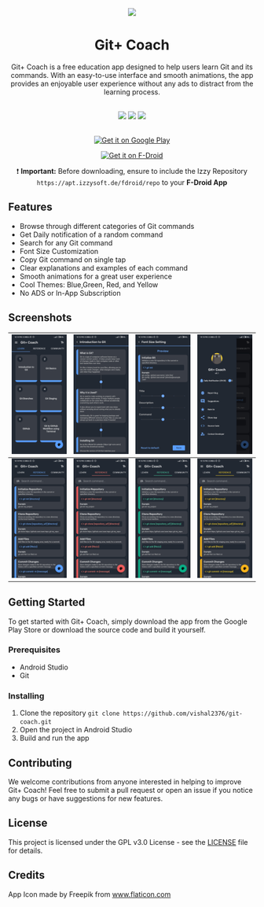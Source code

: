 
<div align="center">

<img src="https://github.com/vishal2376/git-coach/assets/38159691/8d8d19cb-188b-40db-80c3-8c53e973b3b2" width="100px"/>

# **Git+ Coach**

Git+ Coach is a free education app designed to help users learn Git and its commands. With an easy-to-use interface and smooth animations, the app provides an enjoyable user experience without any ads to distract from the learning process.

<br/>

<img src="https://img.shields.io/github/stars/vishal2376/git-coach?style=for-the-badge&logo=powerpages&color=cba6f7&logoColor=D9E0EE&labelColor=302D41"/>
<img src="https://img.shields.io/github/last-commit/vishal2376/git-coach?style=for-the-badge&logo=github&color=a6da95&logoColor=D9E0EE&labelColor=302D41"/>
<img src="https://img.shields.io/github/repo-size/vishal2376/git-coach?style=for-the-badge&logo=dropbox&color=7dc4e4&logoColor=D9E0EE&labelColor=302D41"/>

<br/>
<br/>

<a href='https://play.google.com/store/apps/details?id=com.vishal2376.gitcoach&pcampaignid=pcampaignidMKT-Other-global-all-co-prtnr-py-PartBadge-Mar2515-1'><img alt='Get it on Google Play' src='https://play.google.com/intl/en_us/badges/static/images/badges/en_badge_web_generic.png' style="width:200px"></a>

<a href='https://f-droid.org/en/packages/com.vishal2376.gitcoach/'><img alt='Get it on F-Droid' src='https://fdroid.gitlab.io/artwork/badge/get-it-on.png' style="width:200px"></a>

:heavy_exclamation_mark: **Important:** Before downloading, ensure to include the Izzy Repository `https://apt.izzysoft.de/fdroid/repo` to your **F-Droid App**

</div>

## Features
- Browse through different categories of Git commands
- Get Daily notification of a random command
- Search for any Git command
- Font Size Customization
- Copy Git command on single tap
- Clear explanations and examples of each command
- Smooth animations for a great user experience
- Cool Themes: Blue,Green, Red, and Yellow
- No ADS or In-App Subscription

## Screenshots

| <img src="screenshots/lesson.jpg" width="200px"> | <img src="screenshots/lesson_detail.jpg" width="200px"> | <img src="screenshots/font_settings.jpg" width="200px"> | <img src="screenshots/nav.jpg" width="200px"> |
|:---:|:---:|:---:|:---:|
| <img src="screenshots/cmdB.jpg" width="200px"> | <img src="screenshots/cmdR.jpg" width="200px"> | <img src="screenshots/cmdG.jpg" width="200px"> | <img src="screenshots/cmdY.jpg" width="200px"> |

## Getting Started

To get started with Git+ Coach, simply download the app from the Google Play Store or download the source code and build it yourself.

### Prerequisites

- Android Studio
- Git

### Installing

1. Clone the repository
``` git clone https://github.com/vishal2376/git-coach.git ```
2. Open the project in Android Studio
3. Build and run the app

## Contributing

We welcome contributions from anyone interested in helping to improve Git+ Coach! Feel free to submit a pull request or open an issue if you notice any bugs or have suggestions for new features.

## License

This project is licensed under the GPL v3.0 License - see the [LICENSE](LICENSE) file for details.

## Credits

App Icon made by Freepik from www.flaticon.com
